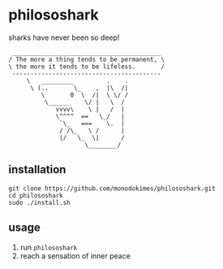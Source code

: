 # philososhark

sharks have never been so deep!
```
 _________________________________________ 
/ The more a thing tends to be permanent, \
\ the more it tends to be lifeless.       /
 ----------------------------------------- 
     \   _________         .    .
      \ (..       \_    ,  |\  /|
         \       0  \  /|  \ \/ /
          \______    \/ |   \  /
             vvvv\    \ |   /  |
             \^^^^  ==   \_/   |
              `\_   ===    \.  |
              / /\_   \ /      |
              |/   \_  \|      /
                     \________/ 
```

## installation

```
git clone https://github.com/monodokimes/philososhark.git
cd philososhark
sudo ./install.sh
```

## usage

1. run `philososhark`
2. reach a sensation of inner peace
